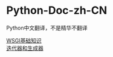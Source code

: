 Python-Doc-zh-CN
================

Python中文翻译，不是精华不翻译

[WSGI基础知识](https://github.com/mainframer/Python-Doc-zh-CN/blob/master/WSGI%E5%9F%BA%E7%A1%80%E7%9F%A5%E8%AF%86.md)  
[迭代器和生成器](https://github.com/mainframer/Python-Doc-zh-CN/blob/master/%E8%BF%AD%E4%BB%A3%E5%99%A8%E5%92%8C%E7%94%9F%E6%88%90%E5%99%A8.md)
